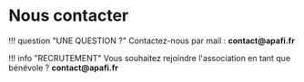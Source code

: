 # Nous contacter

!!! question "UNE QUESTION ?"
    Contactez-nous par mail : __contact@apafi.fr__

!!! info "RECRUTEMENT"
    Vous souhaitez rejoindre l'association en tant que bénévole ? __contact@apafi.fr__